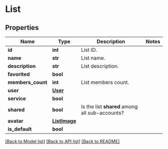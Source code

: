 # List

## Properties
Name | Type | Description | Notes
------------ | ------------- | ------------- | -------------
**id** | **int** | List ID. | 
**name** | **str** | List name. | 
**description** | **str** | List description. | 
**favorited** | **bool** |  | 
**members_count** | **int** | List members count. | 
**user** | [**User**](User.md) |  | 
**service** | **bool** |  | 
**shared** | **bool** | Is the list **shared** among all sub-accounts? | 
**avatar** | [**ListImage**](ListImage.md) |  | 
**is_default** | **bool** |  | 

[[Back to Model list]](../README.md#documentation-for-models) [[Back to API list]](../README.md#documentation-for-api-endpoints) [[Back to README]](../README.md)


